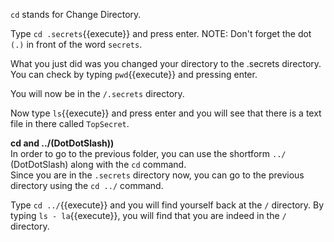 `cd` stands for Change Directory.  

Type `cd .secrets`{{execute}} and press enter.
NOTE: Don't forget the dot `(.)` in front of the word `secrets`.

What you just did was you changed your directory to the .secrets directory. You can check by typing `pwd`{{execute}} and pressing enter.

You will now be in the `/.secrets` directory.

Now type `ls`{{execute}} and press enter and you will see that there is a text file in there called `TopSecret`.

__cd and ../(DotDotSlash))__  
In order to go to the previous folder, you can use the shortform `../` (DotDotSlash) along with the `cd` command.  
Since you are in the `.secrets` directory now, you can go to the previous directory using the `cd ../` command.

Type `cd ../`{{execute}} and you will find yourself back at the `/` directory.
By typing `ls - la`{{execute}}, you will find that you are indeed in the `/` directory.
